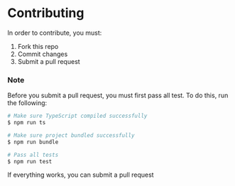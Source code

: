 # Contributing
In order to contribute, you must:
1. Fork this repo
2. Commit changes
3. Submit a pull request

### Note
Before you submit a pull request, you must first pass all test. To do this, run the following:
```sh
# Make sure TypeScript compiled successfully
$ npm run ts

# Make sure project bundled successfully
$ npm run bundle

# Pass all tests
$ npm run test
```
If everything works, you can submit a pull request